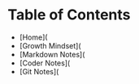 # **Table of Contents**

* [Home](
* [Growth Mindset](
* [Markdown Notes](
* [Coder Notes](
* [Git Notes](


